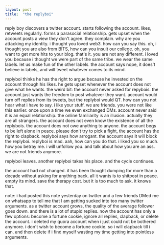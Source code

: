 ```yaml
---
layout: post
title:  "the replyboi"
---
```


reply boy discovers a twitter account. starts following the account. likes, retweets regularly. forms a parasocial relationship. gets upset when the account posts a view they don't agree. they complain. why are you attacking my identity. i thought you loved web3. how can you say this. oh, i thought you are also from BITS, how can you insult our college. oh, you want to get more hits to your blog. that's it. you are not any different. i loved you because i thought we were part of the same tribe. we wear the same labels. let us make fun of the other labels. the account says nope, it does't believe in labels, and will tweet whatever comes to its mind.

replyboi thinks he has the right to argue because he invested on the account through his likes. he gets upset whenever the account does not give what he wants. the weird bit: the account never asked for repybois. the account just wants the freedom to post whatever they want. account would turn off replies from its tweets, but the replyboi would QT. how can you not hear what i have to say. i like your stuff. we are friends. you were not like this earlier. once upon a time we even exchanged DMs. account never said it is an equal relationship. the  online familiarity is an illusion. actually they are all strangers. the account does not even know the existence of all the replybois. the account does not owe anything to anyone. the account begs to be left alone in peace. please don't try to pick a fight, the account has the right to clapback. replyboi says how arrogant. the account says it will block the replyboi. replyboi is mad. aah, how can you do that. i liked you so much. how you betray me. i will unfollow you. and talk about how you are an ass. we are not friends anymore.

replyboi leaves. another replyboi takes his place. and the cycle continues.

the account had not changed. it has been thought dumping for more than a decade without asking for anything back. all it wants is to shitpost in peace. empty its mind. save the therapy cost. but it is too much to ask. it knows that.

note: i had posted this note yesterday on twitter and a few friends DMed me on whatsapp to tell me that I am getting sucked into too many twitter arguments. as a twitter account grows, the quality of the average follower goes down. and there is a lot of stupid replies. now the account has only a few options: become a fortune cookie, ignore all replies, clapback, or delete the account. i deleted my quora account when i just could not be bothered anymore. i don't wish to become a fortune cookie. so i will clapback till i can. and then delete if i find myself wasting my time getting into pointless arguments.
